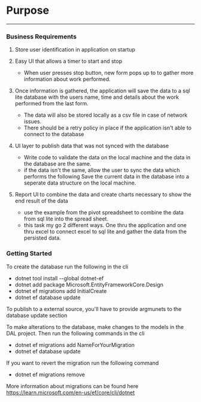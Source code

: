 # Purpose
---
### Business Requirements

1. Store user identification in application on startup

2. Easy UI that allows a timer to start and stop
	- When user presses stop button, new form pops up 
to to gather more information about work performed.

3. Once information is gathered, the application will save
the data to a sql lite database with the users name, time
and details about the work performed from the last form.
	- The data will also be stored locally as a csv file in case of network
issues. 
	- There should be a retry policy in place if the application isn't able
to connect to the database

4. UI layer to publish data that was not synced with the database
	- Write code to validate the data on the local machine and the data 
in the database are the same. 
	- if the data isn't the same, allow the user to sync the data which 
performs the following
	Save the current data in the database into a seperate data structure
	on the local machine.
	
5. Report UI to combine the data and create charts necessary to show 
the end result of the data
	- use the example from the pivot spreadsheet to combine the data
	from sql lite into the spread sheet. 
	- this task my go 2 different ways. One thru the application 
	and one thru excel to connect excel to sql lite and gather the 
	data from the persisted data.

### Getting Started
To create the database run the following in the cli

- dotnet tool install --global dotnet-ef
- dotnet add package Microsoft.EntityFrameworkCore.Design
- dotnet ef migrations add InitialCreate
- dotnet ef database update

To publish to a external source, you'll have to provide argmunets to the database update section

To make alterations to the database, make changes to the models in the DAL project. 
Then run the following commands in the cli
- dotnet ef migrations add NameForYourMigration
- dotnet ef database update

If you want to revert the migration run the following command
- dotnet ef migrations remove

More information about migrations can be found here
https://learn.microsoft.com/en-us/ef/core/cli/dotnet